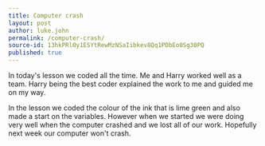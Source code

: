 ```yaml
---
title: Computer crash
layout: post
author: luke.john
permalink: /computer-crash/
source-id: 13hkPRl0y1ESYtRewMzNSaIibkev8Qq1PDbEo0Sg30PQ
published: true
---
```

In today's lesson we coded all the time. Me and Harry worked well as a team. Harry being the best coder explained the work to me and guided me on my way.

In the lesson we coded the colour of the ink that is lime green and also made a start on the variables. However when we started we were doing very well when the computer crashed and we lost all of our work. Hopefully next week our computer won't crash.

